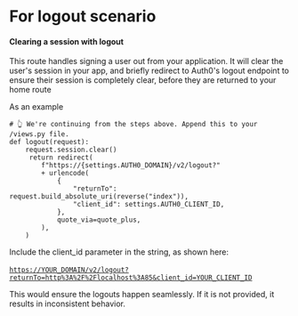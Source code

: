 # For logout scenario

#### Clearing a session with logout

This route handles signing a user out from your application. It will clear the user's session in your app, and briefly redirect to Auth0's logout endpoint to ensure their session is completely clear, before they are returned to your home route

As an example

```
# 👆 We're continuing from the steps above. Append this to your /views.py file.
def logout(request):
    request.session.clear()
     return redirect(
        f"https://{settings.AUTH0_DOMAIN}/v2/logout?"
        + urlencode(
            {
                "returnTo": request.build_absolute_uri(reverse("index")),
                "client_id": settings.AUTH0_CLIENT_ID,
            },
            quote_via=quote_plus,
        ),
    )
```

&#x20;

Include the client\_id parameter in the string, as shown here:\
\
[`https://YOUR_DOMAIN/v2/logout?returnTo=http%3A%2F%2Flocalhost%3A85&client_id=YOUR_CLIENT_ID`](https://your\_domain/v2/logout?returnTo=http%3A%2F%2Flocalhost%3A85\&client\_id=YOUR\_CLIENT\_ID)

&#x20;

&#x20;This would ensure the logouts happen seamlessly. If it is not provided, it results in inconsistent behavior.

&#x20;
